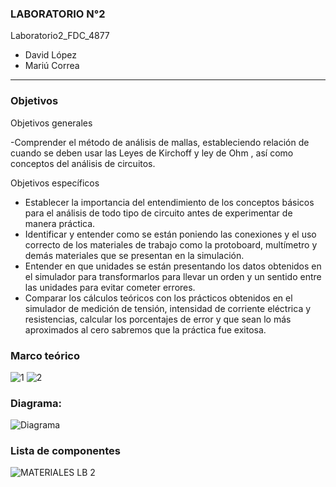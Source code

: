 ### LABORATORIO N°2

Laboratorio2_FDC_4877	

- David López	
- Mariú Correa	

------------	

###  Objetivos	

Objetivos generales   		

 -Comprender el método de análisis de mallas, estableciendo relación de cuando se deben usar las Leyes de Kirchoff y ley de Ohm , así como conceptos del análisis de circuitos. 

Objetivos específicos

- Establecer la importancia del entendimiento de los conceptos básicos para el análisis de todo tipo de circuito antes de experimentar de manera práctica. 
- Identificar y entender como se están poniendo las conexiones y el uso correcto de los materiales de trabajo como la protoboard, multímetro y demás materiales que se presentan en la simulación.
- Entender en que unidades se están presentando los datos obtenidos en el simulador para transformarlos para llevar un orden y un sentido entre las unidades para evitar cometer errores.
- Comparar   los   cálculos   teóricos   con   los prácticos obtenidos en el simulador de medición de tensión, intensidad de corriente eléctrica y resistencias, calcular los porcentajes de error y que sean lo más aproximados al cero sabremos que la práctica fue exitosa.

### Marco teórico
![1](https://user-images.githubusercontent.com/76136049/103984704-a1968b80-5155-11eb-9658-345cb1c89271.png)
![2](https://user-images.githubusercontent.com/76136049/103984707-a22f2200-5155-11eb-946b-37a4b47c50a3.png)

### Diagrama:

![Diagrama](https://user-images.githubusercontent.com/76136485/103986757-4b2b4c00-5159-11eb-9494-5462ee5164b7.png)

### Lista de componentes
![MATERIALES LB 2](https://user-images.githubusercontent.com/76136049/103986147-3a2e0b00-5158-11eb-882e-316e8f20151d.PNG)

